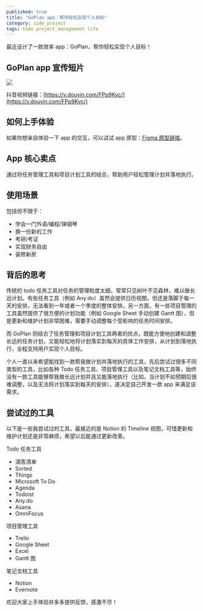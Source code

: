 ```yaml
---
published: true
title: "GoPlan app：帮你轻松实现个人目标"
category: side_project
tags: todo project_management life
---
```


最近设计了一款效率 app：GoPlan，帮你轻松实现个人目标！

## GoPlan app 宣传短片

[![](https://img.w2solo.com/photo/Goooooouwa/f5aedba6-5e02-44e0-8635-9c28ae21c9a3.png?imageView2/2/w/1920/q/100)](https://v.douyin.com/FPp9Kvc/)

抖音视频链接：[https://v.douyin.com/FPp9Kvc/](https://v.douyin.com/FPp9Kvc/)

## 如何上手体验

如果你想亲自体验一下 app 的交互，可以试试 app 原型：[Figma 原型链接](https://www.figma.com/proto/Fu798a22H3V7v9FX5Uwq8y/Timeline-app?node-id=107%3A1355&scaling=scale-down&page-id=28%3A178&starting-point-node-id=107%3A1355)。

## App 核心卖点

通过将任务管理工具和项目计划工具的结合，帮助用户轻松管理计划并落地执行。

## 使用场景

包括但不限于：

- 学会一门外语/编程/弹钢琴
- 换一份新的工作
- 考研/考证
- 实现财务自由
- 装修新房

## 背后的思考

传统的 todo 任务工具对任务的管理粒度太细，常常只见树叶不见森林，难以做长远计划。有些任务工具（例如 Any.do）虽然会提供日历视图，但还是落脚于每一天的安排，无法看到一年或者一个季度的整体安排。另一方面，有一些项目管理的工具虽然提供了很方便的计划功能（例如 Google Sheet 手动创建 Gantt 图），但是更新和维护计划非常困难，需要手动调整每个受影响的任务时间安排。

而 GoPlan 则结合了任务管理和项目计划工具两者的优点，既能方便地创建和调整长远的任务计划，又能轻松地将计划落实到每天的具体工作安排，从计划到落地执行，全程支持用户实现个人目标。

个人一直以来希望能找到一款帮我做计划并落地执行的工具，先后尝试过很多不同类型的工具，比如各种 Todo 任务工具、项目管理工具以及笔记文档工具等，始终没有一款工具能够帮我做长远计划并且又能落地执行（比如，当计划不如预期后很难调整，以及无法将计划落实到每天的安排），遂决定自己开发一款 app 来满足该需求。

## 尝试过的工具

以下是一些我尝试过的工具，最接近的是 Notion 的 Timeline 视图，可惜更新和维护计划还是非常麻烦，希望以后能通过更新改善。

Todo 任务工具

- 滴答清单
- Sorted
- Things
- Microsoft To Do
- Agenda
- Todoist
- Any.do
- Asana
- OmniFocus

项目管理工具

- Trello
- Google Sheet
- Excel
- Gantt 图

笔记文档工具

- Notion
- Evernote

欢迎大家上手体验并多多提供反馈，感激不尽！
